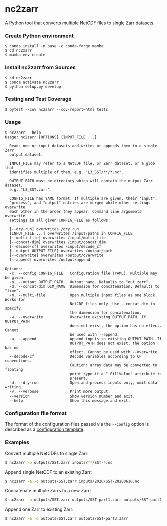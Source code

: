 # nc2zarr

A Python tool that converts multiple NetCDF files to single Zarr datasets.

### Create Python environment

    $ conda install -n base -c conda-forge mamba
    $ cd nc2zarr
    $ mamba env create

### Install nc2zarr from Sources

    $ cd nc2zarr
    $ conda activate nc2zarr
    $ python setup.py develop

### Testing and Test Coverage

    $ pytest --cov nc2zarr --cov-report=html tests   

### Usage

```
$ nc2zarr --help
Usage: nc2zarr [OPTIONS] [INPUT_FILE ...]

  Reads one or input datasets and writes or appends them to a single Zarr
  output dataset.

  INPUT_FILE may refer to a NetCDF file, or Zarr dataset, or a glob that
  identifies multiple of them, e.g. "L3_SST/**/*.nc".

  OUTPUT_PATH must be directory which will contain the output Zarr dataset,
  e.g. "L3_SST.zarr".

  CONFIG_FILE has YAML format. If multiple are given, their "input",
  "process", and "output" entries are merged while other settings overwrite
  each other in the order they appear. Command line arguments overwrite
  settings in all given CONFIG_FILE as follows:

  [--dry-run] overwrites /dry_run
  [INPUT_FILE ...] overwrites /input/paths in CONFIG_FILE
  [--multi-file] overwrites /input/multi_file
  [--concat-dim] overwrites /input/concat_dim
  [--decode-cf] overwrites /input/decode_cf
  [--output OUTPUT_FILE] overwrites /output/path
  [--overwrite] overwrites /output/overwrite
  [--append] overwrites /output/append

Options:
  -c, --config CONFIG_FILE   Configuration file (YAML). Multiple may be given.
  -o, --output OUTPUT_PATH   Output name. Defaults to "out.zarr".
  -d, --concat-dim DIM_NAME  Dimension for concatenation. Defaults to "time".
  -m, --multi-file           Open multiple input files as one block. Works for
                             NetCDF files only. Use --concat-dim to specify
                             the dimension for concatenation.
  -w, --overwrite            Overwrite existing OUTPUT_PATH. If OUTPUT_PATH
                             does not exist, the option has no effect. Cannot
                             be used with --append.
  -a, --append               Append inputs to existing OUTPUT_PATH. If
                             OUTPUT_PATH does not exist, the option has no
                             effect. Cannot be used with --overwrite.
  --decode-cf                Decode variables according to CF conventions.
                             Caution: array data may be converted to floating
                             point type if a "_FillValue" attribute is
                             present.
  -d, --dry-run              Open and process inputs only, omit data writing.
  -v, --verbose              Print more output.
  --version                  Show version number and exit.
  --help                     Show this message and exit.
```

### Configuration file format

The format of the configuration files passed via the `--config` option is described
as a [configuration template](https://github.com/bcdev/nc2zarr/blob/main/nc2zarr/res/config-template.yml).

### Examples

Convert multiple NetCDFs to single Zarr:

```bash
$ nc2zarr -o outputs/SST.zarr inputs/**/SST-*.nc
```

Append single NetCDF to an existing Zarr:

```bash
$ nc2zarr -a -o outputs/SST.zarr inputs/2020/SST-20200610.nc
```

Concatenate multiple Zarrs to a new Zarr:

```bash
$ nc2zarr -o outputs/SST.zarr outputs/SST-part1.zarr outputs/SST-part2.zarr
```

Append one Zarr to existing Zarr:

```bash
$ nc2zarr -a -o outputs/SST.zarr outputs/SST-part3.zarr
```
